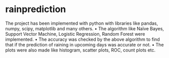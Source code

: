 # rainprediction
The project has been implemented with python with libraries like pandas, numpy, scipy, matplotlib and many others.
• The algorithm like Naïve Bayes, Support Vector Machine, Logistic Regression, Random Forest were implemented.
• The accuracy was checked by the above algorithm to find that if the prediction of raining in upcoming days was accurate or not.
• The plots were also made like histogram, scatter plots, ROC, count plots etc.
